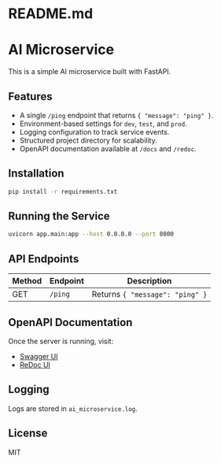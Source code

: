 # README.md

# AI Microservice

This is a simple AI microservice built with FastAPI.

## Features

- A single `/ping` endpoint that returns `{ "message": "ping" }`.
- Environment-based settings for `dev`, `test`, and `prod`.
- Logging configuration to track service events.
- Structured project directory for scalability.
- OpenAPI documentation available at `/docs` and `/redoc`.

## Installation

```sh
pip install -r requirements.txt
```

## Running the Service

```sh
uvicorn app.main:app --host 0.0.0.0 --port 8000
```

## API Endpoints

| Method | Endpoint | Description |
|--------|---------|-------------|
| GET    | `/ping` | Returns `{ "message": "ping" }` |

## OpenAPI Documentation

Once the server is running, visit:

- [Swagger UI](http://127.0.0.1:8000/docs)
- [ReDoc UI](http://127.0.0.1:8000/redoc)

## Logging

Logs are stored in `ai_microservice.log`.

## License

MIT
